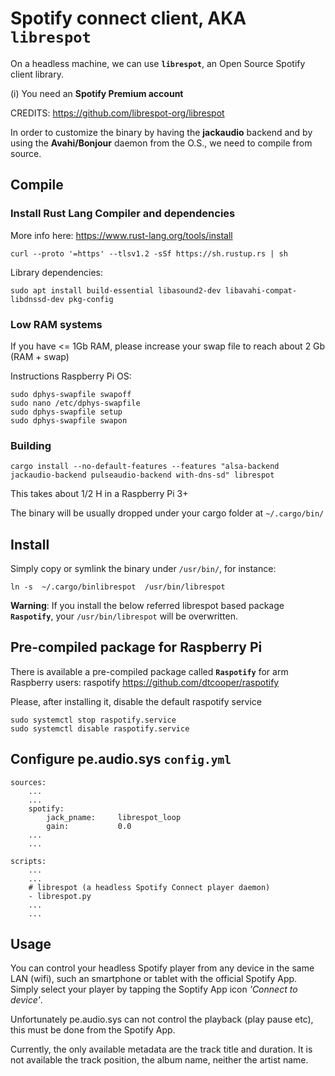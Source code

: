# Spotify connect client, AKA `librespot`

On a headless machine, we can use **`librespot`**, an Open Source Spotify client library.

(i) You need an **Spotify Premium account**

CREDITS: https://github.com/librespot-org/librespot

In order to customize the binary by having the **jackaudio** backend and by using the **Avahi/Bonjour** daemon from the O.S., we need to compile from source.

## Compile

### Install Rust Lang Compiler and dependencies

More info here: https://www.rust-lang.org/tools/install

    curl --proto '=https' --tlsv1.2 -sSf https://sh.rustup.rs | sh

Library dependencies:

    sudo apt install build-essential libasound2-dev libavahi-compat-libdnssd-dev pkg-config

### Low RAM systems

If you have <= 1Gb RAM, please increase your swap file to reach about 2 Gb (RAM + swap)

Instructions  Raspberry Pi OS:

    sudo dphys-swapfile swapoff
    sudo nano /etc/dphys-swapfile
    sudo dphys-swapfile setup
    sudo dphys-swapfile swapon

### Building

    cargo install --no-default-features --features "alsa-backend jackaudio-backend pulseaudio-backend with-dns-sd" librespot

This takes about 1/2 H in a Raspberry Pi 3+

The binary will be usually dropped under your cargo folder at `~/.cargo/bin/`


## Install

Simply copy or symlink the binary under `/usr/bin/`, for instance:

    ln -s  ~/.cargo/binlibrespot  /usr/bin/librespot


**Warning**: If you install the below referred librespot based package **`Raspotify`**, your `/usr/bin/librespot` will be overwritten.


## Pre-compiled package for Raspberry Pi

There is available a pre-compiled package called **`Raspotify`** for arm Raspberry users: raspotify https://github.com/dtcooper/raspotify

Please, after installing it, disable the default raspotify service

    sudo systemctl stop raspotify.service 
    sudo systemctl disable raspotify.service 


## Configure pe.audio.sys `config.yml`
    
    sources:
        ...
        ...
        spotify:
            jack_pname:     librespot_loop
            gain:           0.0
        ...
        ...
    
    scripts:
        ...
        ...
        # librespot (a headless Spotify Connect player daemon)
        - librespot.py
        ...
        ...

## Usage

You can control your headless Spotify player from any device in the same LAN (wifi), such an smartphone or tablet with the official Spotify App. Simply select your player by tapping the Soptify App icon *'Connect to device'*.

Unfortunately pe.audio.sys can not control the playback (play pause etc), this must be done from the Spotify App.

Currently, the only available metadata are the track title and duration. It is not available the track position, the album name, neither the artist name.
